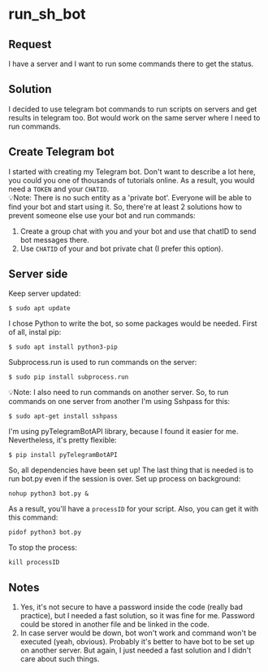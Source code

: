 # run_sh_bot

## Request
I have a server and I want to run some commands there to get the status.

## Solution
I decided to use telegram bot commands to run scripts on servers and get results in telegram too. Bot would work on the same server where I need to run commands.

## Create Telegram bot
I started with creating my Telegram bot. Don't want to describe a lot here, you could you one of thousands of tutorials online.
As a result, you would need a `TOKEN` and your `CHATID`.<br/>💡Note: There is no such entity as a 'private bot'. Everyone will be able to find your bot and start using it. So, there're at least 2 solutions how to prevent someone else use your bot and run commands:
1. Create a group chat with you and your bot and use that chatID to send bot messages there.
2. Use `CHATID` of your and bot private chat (I prefer this option).

## Server side
Keep server updated:
```
$ sudo apt update
```

I chose Python to write the bot, so some packages would be needed. First of all, instal pip:
```
$ sudo apt install python3-pip
```

Subprocess.run is used to run commands on the server:
```
$ sudo pip install subprocess.run
```

💡Note: I also need to run commands on another server. So, to run commands on one server from another I'm using Sshpass for this:
```
$ sudo apt-get install sshpass
```

I'm using pyTelegramBotAPI library, because I found it easier for me. Nevertheless, it's pretty flexible:
```
$ pip install pyTelegramBotAPI
```

So, all dependencies have been set up! The last thing that is needed is to run bot.py even if the session is over.
Set up process on background:
```
nohup python3 bot.py &
```

As a result, you'll have a `processID` for your script. Also, you can get it with this command:
```
pidof python3 bot.py
```
To stop the process:
```
kill processID
```

## Notes
1. Yes, it's not secure to have a password inside the code (really bad practice), but I needed a fast solution, so it was fine for me. Password could be stored in another file and be linked in the code.
2. In case server would be down, bot won't work and command won't be executed (yeah, obvious). Probably it's better to have bot to be set up on another server. But again, I just needed a fast solution and I didn't care about such things.
